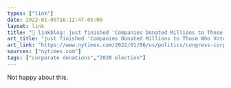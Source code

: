 ```yaml
---
types: ["link"]
date: 2022-01-06T16:12:47-05:00
layout: link
title: "🔗 linkblog: just finished 'Companies Donated Millions to Those Who Voted to Overturn Biden's Win - The New York Times'"
art_title: "just finished 'Companies Donated Millions to Those Who Voted to Overturn Biden's Win - The New York Times"
art_link: "https://www.nytimes.com/2022/01/06/us/politics/congress-corporate-donations-2020-election-overturn.html"
sources: ["nytimes.com"]
tags: ["corporate donations","2020 election"]
---
```

Not happy about this.
